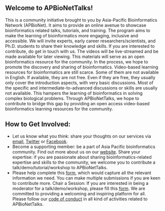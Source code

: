 ## **Welcome to APBioNetTalks!** 
This is a community initiative brought to you by Asia-Pacific Bioinformatics Network (APBioNet). It aims to provide an online avenue to showcase bioinformatics related talks, tutorials, and training. The program aims to make the learning of bioinformatics more engaging, inclusive and accessible. We will invite experts, early career researchers/scientists, and Ph.D. students to share their knowledge and skills. If you are interested to contribute, do get in touch with us. The videos will be live-streamed and be made available for later viewing. This materials will serve as an open bioinformatics resource for the community. In the process, we hope to promote the discovery and sharing of bioinformatics. Video-based learning resources for bioinformatics are still scarce. Some of them are not available in English. If available, they are not free. Even if they are free, they usually only cover the introduction aspects, with very basic discussions. Most of the specific and intermediate-to-advanced discussions or skills are usually not available. This hampers the learning of bioinformatics in solving complex biological problems. Through APBioNetTalks, we hope to contribute to bridge this gap by providing an open access video-based bioinformatics learning resources for the community.


## **How to Get Involved**: 
- Let us know what you think: share your thoughts on our services via [email](secretariat@apbionet.org), [Twitter](https://twitter.com/APBioNetorg) or [Facebook](https://web.facebook.com/apbionet). 
- Become a supporting member: be a part of Asia Pacific bioinformatics community. Find out more about us on our [website](http://www.apbionet.org/). Share your expertise: if you are passionate about sharing bioinformatics-related expertise and skills to the community, we welcome you to contribute a talk/demo/tutorial/workshop to APBioNetTalks. 
- Please help complete this [form](https://forms.gle/SAVsiaLFCidhykY8A), which would capture all the relevant information we need. You can make multiple submissions if you are keen to contribute more. Chair a Session: If you are interested in being a moderator for a talk/demo/workshop, please fill this [form](https://forms.gle/7DnKHPLEaf4Ko6pU8). We are committed to providing a welcoming and inspiring platform for all. Please follow our [code of conduct](https://apbtalks.apbionet.org/code-of-conduct/) in all kind of activities related to APBioNetTalks.

